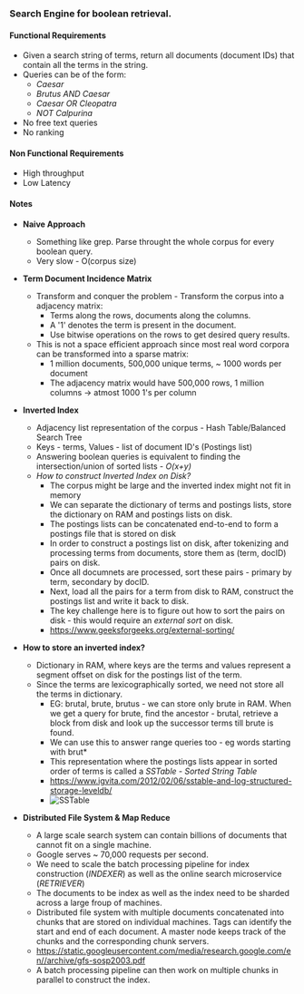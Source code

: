 ### Search Engine for boolean retrieval.

#### Functional Requirements
- Given a search string of terms, return all documents (document IDs) that contain all the terms in the string.
- Queries can be of the form:
  - *Caesar*
  - *Brutus AND Caesar*
  - *Caesar OR Cleopatra*
  - *NOT Calpurina*
- No free text queries
- No ranking

#### Non Functional Requirements
- High throughput
- Low Latency

#### Notes
- **Naive Approach**
  - Something like grep. Parse throught the whole corpus for every boolean query.
  - Very slow - O(corpus size)

- **Term Document Incidence Matrix**
  - Transform and conquer the problem - Transform the corpus into a adjacency matrix:
    - Terms along the rows, documents along the columns.
    - A '1' denotes the term is present in the document.
    - Use bitwise operations on the rows to get desired query results.
  - This is not a space efficient approach since most real word corpora can be transformed into a sparse matrix:
    - 1 million documents, 500,000 unique terms, ~ 1000 words per document
    - The adjacency matrix would have 500,000 rows, 1 million columns -> atmost 1000 1's per column

- **Inverted Index**
  - Adjacency list representation of the corpus - Hash Table/Balanced Search Tree
  - Keys - terms, Values - list of document ID's (Postings list)
  - Answering boolean queries is equivalent to finding the intersection/union of sorted lists - *O(x+y)*
  - *How to construct Inverted Index on Disk?*
    - The corpus might be large and the inverted index might not fit in memory
    - We can separate the dictionary of terms and postings lists, store the dictionary on RAM and postings lists on disk.
    - The postings lists can be concatenated end-to-end to form a postings file that is stored on disk
    - In order to construct a postings list on disk, after tokenizing and processing terms from documents, store them as (term, docID) pairs on disk.
    - Once all documnets are processed, sort these pairs - primary by term, secondary by docID.
    - Next, load all the pairs for a term from disk to RAM, construct the postings list and write it back to disk.
    - The key challenge here is to figure out how to sort the pairs on disk - this would require an *external sort* on disk. 
    - https://www.geeksforgeeks.org/external-sorting/

- **How to store an inverted index?**
  - Dictionary in RAM, where keys are the terms and values represent a segment offset on disk for the postings list of the term.
  - Since the terms are lexicographically sorted, we need not store all the terms in dictionary. 
    - EG: brutal, brute, brutus - we can store only brute in RAM. When we get a query for brute, find the ancestor - brutal, retrieve a block from disk and look up the successor terms till brute is found. 
    - We can use this to answer range queries too - eg words starting with brut*
    - This representation where the postings lists appear in sorted order of terms is called a *SSTable - Sorted String Table*
    - https://www.igvita.com/2012/02/06/sstable-and-log-structured-storage-leveldb/
    - ![SSTable](https://www.igvita.com/posts/12/xsstable.png.pagespeed.ic.IkMoqaKZX9.webp)

- **Distributed File System & Map Reduce**
  - A large scale search system can contain billions of documents that cannot fit on a single machine.
  - Google serves ~ 70,000 requests per second.
  - We need to scale the batch processing pipeline for index construction (*INDEXER*) as well as the online search microservice (*RETRIEVER*)
  - The documents to be index as well as the index need to be sharded across a large froup of machines.
  - Distributed file system with multiple documents concatenated into chunks that are stored on individual machines. Tags can identify the start and end of each document. A master node keeps track of the chunks and the corresponding chunk servers.
  - https://static.googleusercontent.com/media/research.google.com/en//archive/gfs-sosp2003.pdf
  - A batch processing pipeline can then work on multiple chunks in parallel to construct the index.
